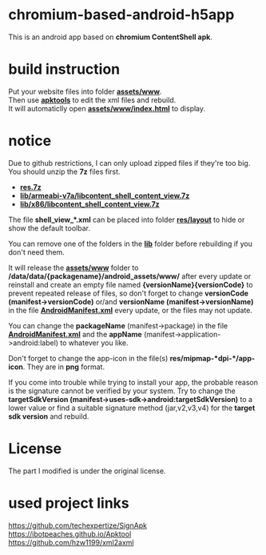 # chromium-based-android-h5app

This is an android app based on **chromium ContentShell apk**.   

# build instruction
Put your website files into folder [**assets/www**](ContentShell_project/assets/www).  
Then use [**apktools**](apktool) to edit the xml files and rebuild.  
It will automaticlly open [**assets/www/index.html**](ContentShell_project/assets/www/index.html) to display.  

# notice
Due to github restrictions, I can only upload zipped files if they're too big. You should unzip the **7z** files first.  
- [**res.7z**](ContentShell_project/res.7z)  
- [**lib/armeabi-v7a/libcontent_shell_content_view.7z**](ContentShell_project/lib/armeabi-v7a/libcontent_shell_content_view.7z)  
- [**lib/x86/libcontent_shell_content_view.7z**](ContentShell_project/lib/x86/libcontent_shell_content_view.7z.001)  

The file **shell_view_\*.xml** can be placed into folder [**res/layout**](ContentShell_project/res/layout) to hide or show the default toolbar.  

You can remove one of the folders in the [**lib**](ContentShell_project/lib) folder before rebuilding if you don't need them.  

It will release the [**assets/www**](ContentShell_project/assets/www) folder to **/data/data/{packagename}/android_assets/www/** after every update or reinstall and create an empty file named **{versionName}{versionCode}** to prevent repeated release of files, so don't forget to change **versionCode (manifest->versionCode)** or/and **versionName (manifest->versionName)** in the file [**AndroidManifest.xml**](ContentShell_project/AndroidManifest.xml) every update, or the files may not update.  

You can change the **packageName** (manifest->package) in the file [**AndroidManifest.xml**](ContentShell_project/AndroidManifest.xml) and the **appName** (manifest->application->android:label) to whatever you like.

Don't forget to change the app-icon in the file(s) **res/mipmap-\*dpi-\*/app-icon**. They are in **png** format.

If you come into trouble while trying to install your app, the probable reason is the signature cannot be verified by your system. Try to change the **targetSdkVersion (manifest->uses-sdk->android:targetSdkVersion)** to a lower value or find a suitable signature method (jar,v2,v3,v4) for the **target sdk version** and rebuild.  

# License  

The part I modified is under the original license.  

# used project links  
https://github.com/techexpertize/SignApk  
https://ibotpeaches.github.io/Apktool  
https://github.com/hzw1199/xml2axml  
